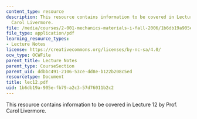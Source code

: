 ```yaml
---
content_type: resource
description: This resource contains information to be covered in Lecture 12 by Prof.
  Carol Livermore.
file: /media/courses/2-001-mechanics-materials-i-fall-2006/1b6db19a905efb79a2c357d76011b2c2_lec12.pdf
file_type: application/pdf
learning_resource_types:
- Lecture Notes
license: https://creativecommons.org/licenses/by-nc-sa/4.0/
ocw_type: OCWFile
parent_title: Lecture Notes
parent_type: CourseSection
parent_uid: ddbbc491-2106-53ce-dd8e-b122b208c5ed
resourcetype: Document
title: lec12.pdf
uid: 1b6db19a-905e-fb79-a2c3-57d76011b2c2
---
```

This resource contains information to be covered in Lecture 12 by Prof. Carol Livermore.